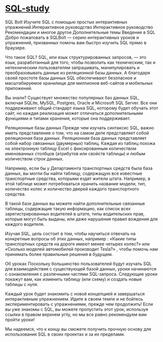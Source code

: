 # [SQL-study](https://sqlbolt.com/)

 SQL Bolt
Изучите SQL с помощью простых интерактивных упражнений.Интерактивное руководство Интерактивное руководство Рекомендации и многое другое Дополнительные темы
Введение в SQL
Добро пожаловать в SQLBolt — серию интерактивных уроков и упражнений, призванных помочь вам быстро изучить SQL прямо в браузере.

Что такое SQL?
SQL, или язык структурированных запросов, — это язык, разработанный для того, чтобы позволить как техническим, так и нетехническим пользователям запрашивать, манипулировать и преобразовывать данные из реляционной базы данных. А благодаря своей простоте базы данных SQL обеспечивают безопасное и масштабируемое хранилище для миллионов веб-сайтов и мобильных приложений.

Вы знали?
Существует множество популярных баз данных SQL, включая SQLite, MySQL, Postgres, Oracle и Microsoft SQL Server. Все они поддерживают общий стандарт языка SQL, которому будет обучать этот сайт, но каждая реализация может отличаться дополнительными функциями и типами хранения, которые она поддерживает.

Реляционные базы данных
Прежде чем изучать синтаксис SQL, важно иметь представление о том, что на самом деле представляет собой реляционная база данных. Реляционная база данных представляет собой набор связанных (двумерных) таблиц. Каждая из таблиц похожа на электронную таблицу Excel с фиксированным количеством именованных столбцов (атрибутов или свойств таблицы) и любым количеством строк данных.

Например, если бы у Департамента транспортных средств была база данных, вы могли бы найти таблицу, содержащую все известные транспортные средства, которыми ездят жители штата. Например, в этой таблице может потребоваться хранить название модели, тип, количество колес и количество дверей каждого транспортного средства.

В такой базе данных вы можете найти дополнительные связанные таблицы, содержащие такую ​​​​информацию, как список всех зарегистрированных водителей в штате, типы водительских прав, которые могут быть выданы, или даже нарушения правил вождения для каждого водителя.

Изучая SQL, цель состоит в том, чтобы научиться отвечать на конкретные вопросы об этих данных, например : «Какие типы транспортных средств на дороге имеют менее четырех колес?» или «Сколько моделей автомобилей производит Tesla?» , чтобы помочь нам принимать более правильные решения в будущем.

Об уроках
Поскольку большинство пользователей будут изучать SQL для взаимодействия с существующей базой данных, уроки начинаются с ознакомления с различными частями SQL-запроса. Следующие уроки покажут вам, как изменить таблицу (или схему) и создать новые таблицы с нуля.

Каждый урок будет знакомить с новой концепцией и завершаться интерактивным упражнением. Идите в своем темпе и не бойтесь экспериментировать с упражнениями, прежде чем продолжить! Если вы уже знакомы с SQL, вы можете пропустить этот урок, используя ссылки в правом верхнем углу, но мы все равно рекомендуем вам пройти уроки!

Мы надеемся, что к концу вы сможете получить прочную основу для использования SQL в своих проектах и ​​за их пределами.